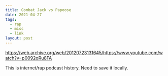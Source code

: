 ```yaml
---
title: Combat Jack vs Papoose
date: 2021-04-27
tags:
  - rap
  - misc
  - link
layout: post
---
```


https://web.archive.org/web/20120723131645/https://www.youtube.com/watch?v=p0092oRu8FA

This is internet/rap podcast history. Need to save it locally.
